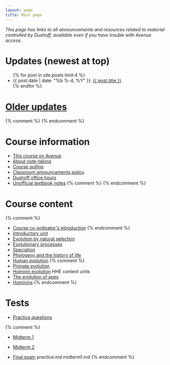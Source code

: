 ```yaml
---
layout: page
title: Main page
---
```


_This page has links to all announcements and resources related to material controlled by Dushoff, available even if you have trouble with Avenue access._

# Updates (newest at top)
<!-- # [Updates](updates.html) -->

<ul class="post-list">
	{% for post in site.posts limit:4 %}
		<li>
			<span class="post-meta">{{ post.date | date: "%b %-d, %Y" }}: </span>
				<a class="post-mini" href="{{ post.url | prepend: site.baseurl }}">{{ post.title }}</a>
		</li>
	{% endfor %}
</ul>

# [Older updates](updates.html)
{% comment %} 
{% endcomment %} 

# Course information

* [This course on Avenue](https://avenue.cllmcmaster.ca/d2l/home/289069)
* [About note-taking](http://www.vox.com/2014/6/4/5776804/note-taking-by-hand-versus-laptop)
* [Course outline](/materials/outline.pdf)
* [Classroom announcements policy](/announcements.html)
* [Dushoff office hours](/office.html)
* [Unofficial textbook notes](books.html)
{% comment %} 
{% endcomment %} 

# Course content

{% comment %} 
* [Course co-ordinator's introduction](materials/outline.pdf)
{% endcomment %} 
* [Introductory unit](intro.html)
* [Evolution by natural selection](ns.html)
* [Evolutionary processes](processes.html)
* [Speciation](speciation.html)
* [Phylogeny and the history of life](phylogeny.html)
* [Human evolution](humans.html)
{% comment %} 
* [Primate evolution](primates.html)
* [Hominin evolution](hominins.html)
HHE content units
* [The evolution of apes](apes.html)
* [Hominins](homo.html)
{% endcomment %} 

# Tests 

* [Practice questions](practice.html)

{% comment %} 
* [Midterm 1](midterm1.html)
* [Midterm 2](midterm2.html)

* [Final exam](final.html) 
practice.md
midterm1.md
{% endcomment %} 
